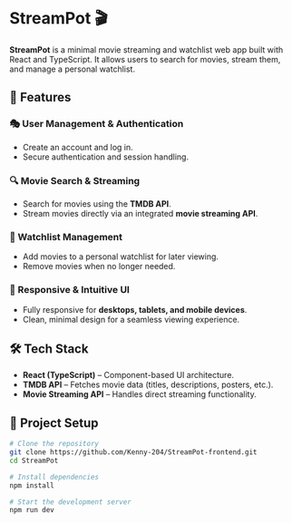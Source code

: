 # StreamPot 🎬  

**StreamPot** is a minimal movie streaming and watchlist web app built with React and TypeScript. It allows users to search for movies, stream them, and manage a personal watchlist.  

## 🚀 Features  

### 🎭 User Management & Authentication  
- Create an account and log in.  
- Secure authentication and session handling.  

### 🔍 Movie Search & Streaming  
- Search for movies using the **TMDB API**.  
- Stream movies directly via an integrated **movie streaming API**.  

### 📌 Watchlist Management  
- Add movies to a personal watchlist for later viewing.  
- Remove movies when no longer needed.  

### 🎨 Responsive & Intuitive UI  
- Fully responsive for **desktops, tablets, and mobile devices**.  
- Clean, minimal design for a seamless viewing experience.  

## 🛠 Tech Stack  

- **React (TypeScript)** – Component-based UI architecture.  
- **TMDB API** – Fetches movie data (titles, descriptions, posters, etc.).  
- **Movie Streaming API** – Handles direct streaming functionality.  

## 📂 Project Setup  

```sh
# Clone the repository
git clone https://github.com/Kenny-204/StreamPot-frontend.git
cd StreamPot

# Install dependencies
npm install

# Start the development server
npm run dev
